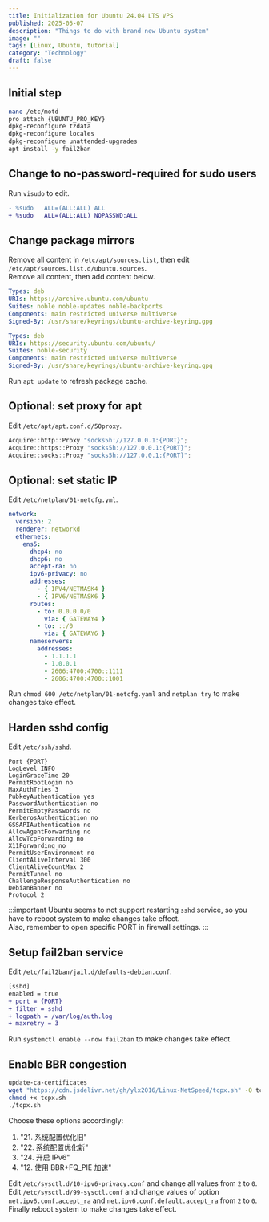 ```yaml
---
title: Initialization for Ubuntu 24.04 LTS VPS
published: 2025-05-07
description: "Things to do with brand new Ubuntu system"
image: ""
tags: [Linux, Ubuntu, tutorial]
category: "Technology"
draft: false
---
```


<!-- more -->

## Initial step

```zsh
nano /etc/motd
pro attach {UBUNTU_PRO_KEY}
dpkg-reconfigure tzdata
dpkg-reconfigure locales
dpkg-reconfigure unattended-upgrades
apt install -y fail2ban
```

## Change to no-password-required for sudo users

Run `visudo` to edit.

```diff
- %sudo   ALL=(ALL:ALL) ALL
+ %sudo   ALL=(ALL:ALL) NOPASSWD:ALL
```

## Change package mirrors

Remove all content in `/etc/apt/sources.list`, then edit `/etc/apt/sources.list.d/ubuntu.sources`.  
Remove all content, then add content below.

```yaml
Types: deb
URIs: https://archive.ubuntu.com/ubuntu
Suites: noble noble-updates noble-backports
Components: main restricted universe multiverse
Signed-By: /usr/share/keyrings/ubuntu-archive-keyring.gpg

Types: deb
URIs: https://security.ubuntu.com/ubuntu/
Suites: noble-security
Components: main restricted universe multiverse
Signed-By: /usr/share/keyrings/ubuntu-archive-keyring.gpg
```

Run `apt update` to refresh package cache.

## Optional: set proxy for apt

Edit `/etc/apt/apt.conf.d/50proxy`.

```cpp
Acquire::http::Proxy "socks5h://127.0.0.1:{PORT}";
Acquire::https::Proxy "socks5h://127.0.0.1:{PORT}";
Acquire::socks::Proxy "socks5h://127.0.0.1:{PORT}";
```

## Optional: set static IP

Edit `/etc/netplan/01-netcfg.yml`.

```yaml
network:
  version: 2
  renderer: networkd
  ethernets:
    ens5:
      dhcp4: no
      dhcp6: no
      accept-ra: no
      ipv6-privacy: no
      addresses:
        - { IPV4/NETMASK4 }
        - { IPV6/NETMASK6 }
      routes:
        - to: 0.0.0.0/0
          via: { GATEWAY4 }
        - to: ::/0
          via: { GATEWAY6 }
      nameservers:
        addresses:
          - 1.1.1.1
          - 1.0.0.1
          - 2606:4700:4700::1111
          - 2606:4700:4700::1001
```

Run `chmod 600 /etc/netplan/01-netcfg.yaml` and `netplan try` to make changes take effect.

## Harden sshd config

Edit `/etc/ssh/sshd`.

```ssh-config
Port {PORT}
LogLevel INFO
LoginGraceTime 20
PermitRootLogin no
MaxAuthTries 3
PubkeyAuthentication yes
PasswordAuthentication no
PermitEmptyPasswords no
KerberosAuthentication no
GSSAPIAuthentication no
AllowAgentForwarding no
AllowTcpForwarding no
X11Forwarding no
PermitUserEnvironment no
ClientAliveInterval 300
ClientAliveCountMax 2
PermitTunnel no
ChallengeResponseAuthentication no
DebianBanner no
Protocol 2
```

:::important
Ubuntu seems to not support restarting `sshd` service, so you have to reboot system to make changes take effect.  
Also, remember to open specific PORT in firewall settings.
:::

## Setup fail2ban service

Edit `/etc/fail2ban/jail.d/defaults-debian.conf`.

```diff
[sshd]
enabled = true
+ port = {PORT}
+ filter = sshd
+ logpath = /var/log/auth.log
+ maxretry = 3
```

Run `systemctl enable --now fail2ban` to make changes take effect.

## Enable BBR congestion

```zsh
update-ca-certificates
wget "https://cdn.jsdelivr.net/gh/ylx2016/Linux-NetSpeed/tcpx.sh" -O tcpx.sh
chmod +x tcpx.sh
./tcpx.sh
```

Choose these options accordingly:

1. "21. 系统配置优化旧"
2. "22. 系统配置优化新"
3. "24. 开启 IPv6"
4. "12. 使用 BBR+FQ_PIE 加速"

Edit `/etc/sysctl.d/10-ipv6-privacy.conf` and change all values from `2` to `0`.  
Edit `/etc/sysctl.d/99-sysctl.conf` and change values of option `net.ipv6.conf.accept_ra` and `net.ipv6.conf.default.accept_ra` from `2` to `0`.  
Finally reboot system to make changes take effect.
